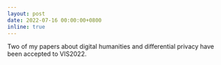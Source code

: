 ```yaml
---
layout: post
date: 2022-07-16 00:00:00+0800
inline: true
---
```


Two of my papers about digital humanities and differential privacy have been accepted to VIS2022.
